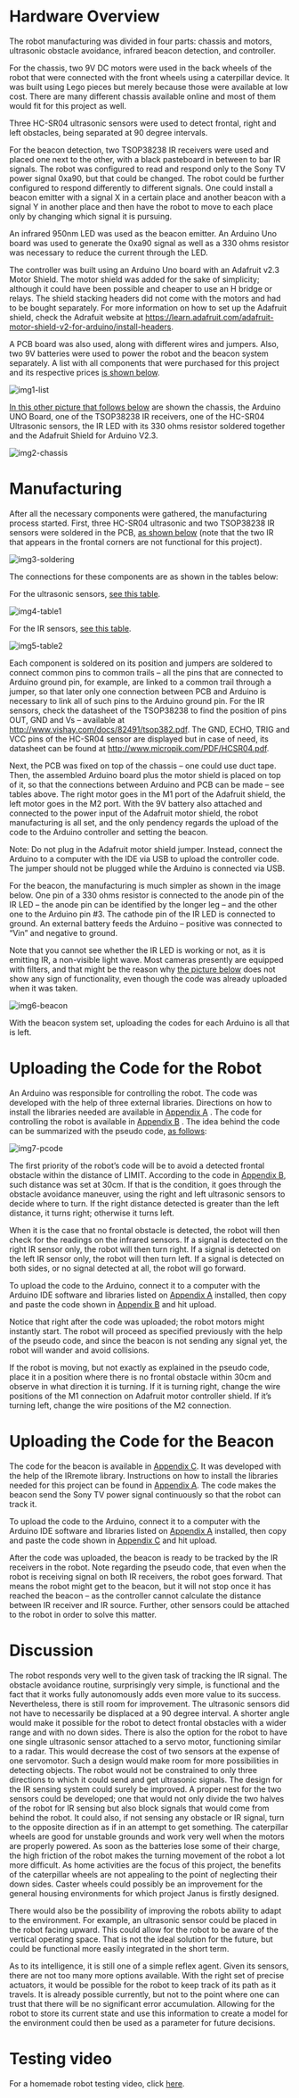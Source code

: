 # Hardware Overview

The robot manufacturing was divided in four parts: chassis and motors, ultrasonic obstacle avoidance, infrared beacon detection, and controller.

For the chassis, two 9V DC motors were used in the back wheels of the robot that were connected with the front wheels using a caterpillar device. It was built using Lego pieces but merely because those were available at low cost. There are many different chassis available online and most of them would fit for this project as well.

Three HC-SR04 ultrasonic sensors were used to detect frontal, right and left obstacles, being separated at 90 degree intervals.

For the beacon detection, two TSOP38238 IR receivers were used and placed one next to the other, with a black pasteboard in between to bar IR signals. The robot was configured to read and respond only to the Sony TV power signal 0xa90, but that could be changed. The robot could be further configured to respond differently to different signals. One could install a beacon emitter with a signal X in a certain place and another beacon with a signal Y in another place and then have the robot to move to each place only by changing which signal it is pursuing.

An infrared 950nm LED was used as the beacon emitter. An Arduino Uno board was used to generate the 0xa90 signal as well as a 330 ohms resistor was necessary to reduce the current through the LED.

The controller was built using an Arduino Uno board with an Adafruit v2.3 Motor Shield. The motor shield was added for the sake of simplicity; although it could have been possible and cheaper to use an H bridge or relays. The shield stacking headers did not come with the motors and had to be bought separately. For more information on how to set up the Adafruit shield, check the Adrafuit website at https://learn.adafruit.com/adafruit-motor-shield-v2-for-arduino/install-headers.

A PCB board was also used, along with different wires and jumpers. Also, two 9V batteries were used to power the robot and the beacon system separately. A list with all components that were purchased for this project and its respective prices [is shown below](https://imgur.com/I4Ofgb9).

![img1-list](https://user-images.githubusercontent.com/88581731/147907440-575f9a7b-2dd5-4b92-98a3-f69b6e8670f2.png)


[In this other picture that follows below](https://imgur.com/X8Xc0yz) are shown the chassis, the Arduino UNO Board, one of the TSOP38238 IR receivers, one of the HC-SR04 Ultrasonic sensors, the IR LED with its 330 ohms resistor soldered together and the Adafruit Shield for Arduino V2.3.

![img2-chassis](https://user-images.githubusercontent.com/88581731/147907580-a6abd4b8-6569-4b3e-ae90-19879b9287b0.png)


# Manufacturing

After all the necessary components were gathered, the manufacturing process started. First, three HC-SR04 ultrasonic and two TSOP38238 IR sensors were soldered in the PCB, [as shown below](https://imgur.com/X0lLg2k) (note that the two IR that appears in the frontal corners are not functional for this project).

![img3-soldering](https://user-images.githubusercontent.com/88581731/147907688-1c3a343d-e31f-4828-aad6-299a4f94b1a2.png)


The connections for these components are as shown in the tables below:

For the ultrasonic sensors, [see this table](https://imgur.com/Pf8tcSk).

![img4-table1](https://user-images.githubusercontent.com/88581731/147907838-990503ab-e1fc-414c-8730-4b491761c6e4.png)


For the IR sensors, [see this table](https://imgur.com/6dycmWJ).

![img5-table2](https://user-images.githubusercontent.com/88581731/147907863-661a06ad-8895-4fda-a127-11b2838faec2.png)


Each component is soldered on its position and jumpers are soldered to connect common pins to common trails – all the pins that are connected to Arduino ground pin, for example, are linked to a common trail through a jumper, so that later only one connection between PCB and Arduino is necessary to link all of such pins to the Arduino ground pin. For the IR sensors, check the datasheet of the TSOP38238 to find the position of pins OUT, GND and Vs – available at http://www.vishay.com/docs/82491/tsop382.pdf. The GND, ECHO, TRIG and VCC pins of the HC-SR04 sensor are displayed but in case of need, its datasheet can be found at http://www.micropik.com/PDF/HCSR04.pdf.

Next, the PCB was fixed on top of the chassis – one could use duct tape. Then, the assembled Arduino board plus the motor shield is placed on top of it, so that the connections between Arduino and PCB can be made – see tables above. The right motor goes in the M1 port of the Adafruit shield, the left motor goes in the M2 port. With the 9V battery also attached and connected to the power input of the Adafruit motor shield, the robot manufacturing is all set, and the only pendency regards the upload of the code to the Arduino controller and setting the beacon.

Note: Do not plug in the Adafruit motor shield jumper. Instead, connect the Arduino to a computer with the IDE via USB to upload the controller code. The jumper should not be plugged while the Arduino is connected via USB.

For the beacon, the manufacturing is much simpler as shown in the image below. One pin of a 330 ohms resistor is connected to the anode pin of the IR LED – the anode pin can be identified by the longer leg – and the other one to the Arduino pin #3. The cathode pin of the IR LED is connected to ground. An external battery feeds the Arduino – positive was connected to “Vin” and negative to ground.

Note that you cannot see whether the IR LED is working or not, as it is emitting IR, a non-visible light wave. Most cameras presently are equipped with filters, and that might be the reason why [the picture below](https://imgur.com/FrY0jTd) does not show any sign of functionality, even though the code was already uploaded when it was taken. 

![img6-beacon](https://user-images.githubusercontent.com/88581731/147907986-f729b703-0456-4c24-b975-0992e4afb188.png)


With the beacon system set, uploading the codes for each Arduino is all that is left.


# Uploading the Code for the Robot

An Arduino was responsible for controlling the robot. The code was developed with the help of three external libraries. Directions on how to install the libraries needed are available in [Appendix A](https://github.com/cmsjulio/RoboticsProject/blob/main/AppendixA.md) . The code for controlling the robot is available in [Appendix B](https://github.com/cmsjulio/RoboticsProject/blob/main/AppendixB.ino) . The idea behind the code can be summarized with the pseudo code, [as follows](https://imgur.com/KV2YVNj):

![img7-pcode](https://user-images.githubusercontent.com/88581731/147908064-e5c99032-e21b-4bb9-95ef-36e285971251.png)


The first priority of the robot’s code will be to avoid a detected frontal obstacle within the distance of LIMIT. According to the code in [Appendix B](https://github.com/cmsjulio/RoboticsProject/blob/main/AppendixB.ino), such distance was set at 30cm. If that is the condition, it goes through the obstacle avoidance maneuver, using the right and left ultrasonic sensors to decide where to turn. If the right distance detected is greater than the left distance, it turns right; otherwise it turns left.

When it is the case that no frontal obstacle is detected, the robot will then check for the readings on the infrared sensors. If a signal is detected on the right IR sensor only, the robot will then turn right. If a signal is detected on the left IR sensor only, the robot will then turn left. If a signal is detected on both sides, or no signal detected at all, the robot will go forward.

To upload the code to the Arduino, connect it to a computer with the Arduino IDE software and libraries listed on [Appendix A](https://github.com/cmsjulio/RoboticsProject/blob/main/AppendixA.md) installed, then copy and paste the code shown in [Appendix B](https://github.com/cmsjulio/RoboticsProject/blob/main/AppendixB.ino) and hit upload.

Notice that right after the code was uploaded; the robot motors might instantly start. The robot will proceed as specified previously with the help of the pseudo code, and since the beacon is not sending any signal yet, the robot will wander and avoid collisions.

If the robot is moving, but not exactly as explained in the pseudo code, place it in a position where there is no frontal obstacle within 30cm and observe in what direction it is turning. If it is turning right, change the wire positions of the M1 connection on Adafruit motor controller shield. If it’s turning left, change the wire positions of the M2 connection.


# Uploading the Code for the Beacon

The code for the beacon is available in [Appendix C](https://github.com/cmsjulio/RoboticsProject/blob/main/AppendixC.ino). It was developed with the help of the IRremote library. Instructions on how to install the libraries needed for this project can be found in [Appendix A](https://github.com/cmsjulio/RoboticsProject/blob/main/AppendixA.md). The code makes the beacon send the Sony TV power signal continuously so that the robot can track it.

To upload the code to the Arduino, connect it to a computer with the Arduino IDE software and libraries listed on [Appendix A](https://github.com/cmsjulio/RoboticsProject/blob/main/AppendixA.md) installed, then copy and paste the code shown in [Appendix C](https://github.com/cmsjulio/RoboticsProject/blob/main/AppendixC.ino) and hit upload.

After the code was uploaded, the beacon is ready to be tracked by the IR receivers in the robot. Note regarding the pseudo code, that even when the robot is receiving signal on both IR receivers, the robot goes forward. That means the robot might get to the beacon, but it will not stop once it has reached the beacon – as the controller cannot calculate the distance between IR receiver and IR source. Further, other sensors could be attached to the robot in order to solve this matter.


# Discussion

The robot responds very well to the given task of tracking the IR signal. The obstacle avoidance routine, surprisingly very simple, is functional and the fact that it works fully autonomously adds even more value to its success. Nevertheless, there is still room for improvement. The ultrasonic sensors did not have to necessarily be displaced at a 90 degree interval. A shorter angle would make it possible for the robot to detect frontal obstacles with a wider range and with no down sides. There is also the option for the robot to have one single ultrasonic sensor attached to a servo motor, functioning similar to a radar. This would decrease the cost of two sensors at the expense of one servomotor.  Such a design would make room for more possibilities in detecting objects. The robot would not be constrained to only three directions to which it could send and get ultrasonic signals. The design for the IR sensing system could surely be improved. A proper nest for the two sensors could be developed; one that would not only divide the two halves of the robot for IR sensing but also block signals that would come from behind the robot. It could also, if not sensing any obstacle or IR signal, turn to the opposite direction as if in an attempt to get something. The caterpillar wheels are good for unstable grounds and work very well when the motors are properly powered. As soon as the batteries lose some of their charge, the high friction of the robot makes the turning movement of the robot a lot more difficult. As home activities are the focus of this project, the benefits of the caterpillar wheels are not appealing to the point of neglecting their down sides. Caster wheels could possibly be an improvement for the general housing environments for which project Janus is firstly designed.

There would also be the possibility of improving the robots ability to adapt to the environment. For example, an ultrasonic sensor could be placed in the robot facing upward.  This could allow for the robot to be aware of the vertical operating space. That is not the ideal solution for the future, but could be functional more easily integrated in the short term.

As to its intelligence, it is still one of a simple reflex agent.  Given its sensors, there are not too many more options available. With the right set of precise actuators, it would be possible for the robot to keep track of its path as it travels.  It is already possible currently, but not to the point where one can trust that there will be no significant error accumulation. Allowing for the robot to store its current state and use this information to create a model for the environment could then be used as a parameter for future decisions.

# Testing video

For a homemade robot testing video, click [here](https://drive.google.com/file/d/0B8L2rUQTVgrzMmlKZjZURXdVZTQ/view?usp=sharing&resourcekey=0-U74lbci5NstVayuxVadhiQ).



